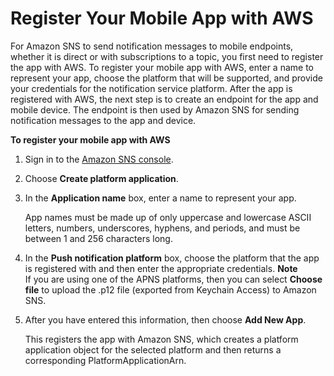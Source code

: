 # Register Your Mobile App with AWS<a name="mobile-push-send-register"></a>

 For Amazon SNS to send notification messages to mobile endpoints, whether it is direct or with subscriptions to a topic, you first need to register the app with AWS\. To register your mobile app with AWS, enter a name to represent your app, choose the platform that will be supported, and provide your credentials for the notification service platform\. After the app is registered with AWS, the next step is to create an endpoint for the app and mobile device\. The endpoint is then used by Amazon SNS for sending notification messages to the app and device\. 

**To register your mobile app with AWS**

1. Sign in to the [Amazon SNS console](https://console.aws.amazon.com/sns/)\.

1. Choose **Create platform application**\.

1. In the **Application name** box, enter a name to represent your app\.

   App names must be made up of only uppercase and lowercase ASCII letters, numbers, underscores, hyphens, and periods, and must be between 1 and 256 characters long\.

1. In the **Push notification platform** box, choose the platform that the app is registered with and then enter the appropriate credentials\. 
**Note**  
 If you are using one of the APNS platforms, then you can select **Choose file** to upload the \.p12 file \(exported from Keychain Access\) to Amazon SNS\.

1. After you have entered this information, then choose **Add New App**\. 

   This registers the app with Amazon SNS, which creates a platform application object for the selected platform and then returns a corresponding PlatformApplicationArn\.